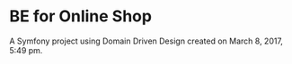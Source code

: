 BE for Online Shop
=========

A Symfony project using Domain Driven Design created on March 8, 2017, 5:49 pm.
